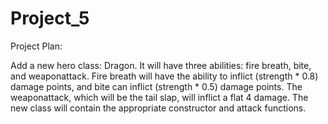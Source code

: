 # Project_5

Project Plan:

Add a new hero class: Dragon.  It will have three abilities: fire breath, bite, and weaponattack.  Fire breath will have the ability to inflict (strength * 0.8) damage points, and bite can inflict (strength * 0.5) damage points.  The weaponattack, which will be the tail slap, will inflict a flat 4 damage.  The new class will contain the appropriate constructor and attack functions.